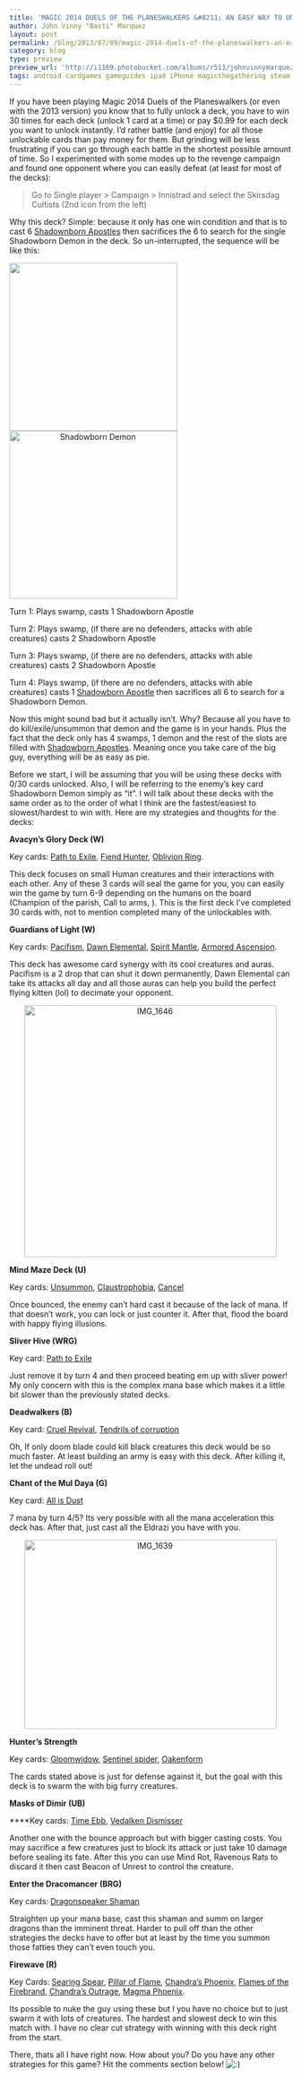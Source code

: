 ```yaml
---
title: 'MAGIC 2014 DUELS OF THE PLANESWALKERS &#8211; AN EASY WAY TO UNLOCK CARDS'
author: John Vinny "Basti" Marquez
layout: post
permalink: /blog/2013/07/09/magic-2014-duels-of-the-planeswalkers-an-easy-way-to-unlock-cards/
category: blog
type: preview
preview_url: 'http://i1169.photobucket.com/albums/r511/johnvinnymarquez/cultist_zps076b242e.jpg'
tags: android cardgames gameguides ipad iPhone magicthegathering steam videogames
---
```

If you have been playing Magic 2014 Duels of the Planeswalkers (or even with the 2013 version) you know that to fully unlock a deck, you have to win 30 times for each deck (unlock 1 card at a time) or pay $0.99 for each deck you want to unlock instantly. I&#8217;d rather battle (and enjoy) for all those unlockable cards than pay money for them. But grinding will be less frustrating if you can go through each battle in the shortest possible amount of time. So I experimented with some modes up to the revenge campaign and found one opponent where you can easily defeat (at least for most of the decks):

> Go to Single player > Campaign > Innistrad and select the Skirsdag Cultists (2nd icon from the left)

Why this deck? Simple: because it only has one win condition and that is to cast 6 <a href="http://www.magicspoiler.com/mtg-spoiler/shadowborn-apostle/" target="_blank">Shadownborn Apostles</a> then sacrifices the 6 to search for the single Shadowborn Demon in the deck. So un-interrupted, the sequence will be like this:

<p style="display: inline; text-align: center;">
  <a href="http://www.magicspoiler.com/mtg-spoiler/shadowborn-apostle/"><img alt="" src="http://www.magicspoiler.com/wp-content/uploads/2013/03/Shadowborn-Apostle-M14-Visual-Spoiler.jpg" height="300" /></a><a href="http://www.magicspoiler.com/mtg-spoiler/shadowborn-demon/"><img alt="Shadowborn Demon" src="http://www.magicspoiler.com/wp-content/uploads/2013/03/Shadowborn-Demon-M14-Visual-Spoiler.jpg" height="300" /></a>
</p>

Turn 1: Plays swamp, casts 1 Shadowborn Apostle

Turn 2: Plays swamp, (if there are no defenders, attacks with able creatures) casts 2 Shadowborn Apostle

Turn 3: Plays swamp, (if there are no defenders, attacks with able creatures) casts 2 Shadowborn Apostle

Turn 4: Plays swamp, (if there are no defenders, attacks with able creatures) casts 1 <a href="http://www.magicspoiler.com/mtg-spoiler/shadowborn-apostle/" target="_blank">Shadowborn Apostle</a> then sacrifices all 6 to search for a Shadowborn Demon.

Now this might sound bad but it actually isn&#8217;t. Why? Because all you have to do kill/exile/unsummon that demon and the game is in your hands. Plus the fact that the deck only has 4 swamps, 1 demon and the rest of the slots are filled with <a href="http://www.magicspoiler.com/mtg-spoiler/shadowborn-apostle/" target="_blank">Shadowborn Apostles</a>. Meaning once you take care of the big guy, everything will be as easy as pie.

Before we start, I will be assuming that you will be using these decks with 0/30 cards unlocked. Also, I will be referring to the enemy&#8217;s key card Shadowborn Demon simply as &#8220;it&#8221;. I will talk about these decks with the same order as to the order of what I think are the fastest/easiest to slowest/hardest to win with. Here are my strategies and thoughts for the decks:

**Avacyn&#8217;s Glory Deck (W)**

Key cards: <a href="http://gatherer.wizards.com/Pages/Card/Details.aspx?multiverseid=370408" target="_blank">Path to Exile</a>, <a href="http://gatherer.wizards.com/Pages/Card/Details.aspx?multiverseid=368496" target="_blank">Fiend Hunter</a>, <a href="http://gatherer.wizards.com/Pages/Card/Details.aspx?multiverseid=259711" target="_blank">Oblivion Ring</a>.

This deck focuses on small Human creatures and their interactions with each other. Any of these 3 cards will seal the game for you, you can easily win the game by turn 6-9 depending on the humans on the board (Champion of the parish, Call to arms, ). This is the first deck I&#8217;ve completed 30 cards with, not to mention completed many of the unlockables with.

**Guardians of Light (W)**

Key cards: <a href="http://gatherer.wizards.com/Pages/Card/Details.aspx?multiverseid=259712" target="_blank">Pacifism</a>, <a href="http://gatherer.wizards.com/Pages/Card/Details.aspx?multiverseid=44311" target="_blank">Dawn Elemental</a>, <a href="http://gatherer.wizards.com/Pages/Card/Details.aspx?multiverseid=275265" target="_blank">Spirit Mantle</a>, <a href="http://gatherer.wizards.com/Pages/Card/Details.aspx?multiverseid=204997" target="_blank">Armored Ascension</a>.

This deck has awesome card synergy with its cool creatures and auras. Pacifism is a 2 drop that can shut it down permanently, Dawn Elemental can take its attacks all day and all those auras can help you build the perfect flying kitten (lol) to decimate your opponent.

<p style="text-align: center;">
  <a href="http://johnvinnymarquez.net/wp-content/uploads/2013/07/IMG_1646.png"><img class="aligncenter  wp-image-826" alt="IMG_1646" src="http://johnvinnymarquez.net/wp-content/uploads/2013/07/IMG_1646-1024x768.png" width="450" /></a>
</p>

**Mind Maze Deck (U)**

Key cards: <a href="http://gatherer.wizards.com/Pages/Card/Details.aspx?multiverseid=204997" target="_blank">Unsummon</a>, <a href="http://gatherer.wizards.com/Pages/Card/Details.aspx?multiverseid=235601" target="_blank">Claustrophobia</a>, <a href="http://gatherer.wizards.com/Pages/Card/Details.aspx?multiverseid=265403" target="_blank">Cancel</a>

Once bounced, the enemy can&#8217;t hard cast it because of the lack of mana. If that doesn&#8217;t work, you can lock or just counter it. After that, flood the board with happy flying illusions.

**Sliver Hive (WRG)**

Key card: <a href="http://gatherer.wizards.com/Pages/Card/Details.aspx?multiverseid=370408" target="_blank">Path to Exile</a>

Just remove it by turn 4 and then proceed beating em up with sliver power! My only concern with this is the complex mana base which makes it a little bit slower than the previously stated decks.

**Deadwalkers (B)**

Key card: <a href="http://gatherer.wizards.com/Pages/Card/Details.aspx?multiverseid=205367" target="_blank">Cruel Revival</a>, <a href="http://gatherer.wizards.com/Pages/Card/Details.aspx?multiverseid=210139" target="_blank">Tendrils of corruption</a>

Oh, If only doom blade could kill black creatures this deck would be so much faster. At least building an army is easy with this deck. After killing it, let the undead roll out!

**Chant of the Mul Daya (G)**

Key card: <a href="http://gatherer.wizards.com/Pages/Card/Details.aspx?multiverseid=193658" target="_blank">All is Dust</a>

7 mana by turn 4/5? Its very possible with all the mana acceleration this deck has. After that, just cast all the Eldrazi you have with you.

<p style="text-align: center;">
  <a href="http://johnvinnymarquez.net/wp-content/uploads/2013/07/IMG_1639.png"><img class="aligncenter  wp-image-826" alt="IMG_1639" src="http://johnvinnymarquez.net/wp-content/uploads/2013/07/IMG_1639-1024x768.png" width="450" height="338" /></a>
</p>

**Hunter&#8217;s Strength**

Key cards: <a href="http://gatherer.wizards.com/Pages/Card/Details.aspx?multiverseid=278254" target="_blank">Gloomwidow</a>, <a href="http://gatherer.wizards.com/Pages/Card/Details.aspx?multiverseid=249681" target="_blank">Sentinel spider</a>, <a href="http://gatherer.wizards.com/pages/card/Details.aspx?multiverseid=189922" target="_blank">Oakenform</a>

The cards stated above is just for defense against it, but the goal with this deck is to swarm the with big furry creatures.

**Masks of Dimir (UB)**

****Key cards: <a href="http://gatherer.wizards.com/Pages/Card/Details.aspx?multiverseid=84507" target="_blank">Time Ebb</a>, <a href="http://gatherer.wizards.com/Pages/Card/Details.aspx?multiverseid=370550" target="_blank">Vedalken Dismisser</a>

Another one with the bounce approach but with bigger casting costs. You may sacrifice a few creatures just to block its attack or just take 10 damage before sealing its fate. After this you can use Mind Rot, Ravenous Rats to discard it then cast Beacon of Unrest to control the creature.

**Enter the Dracomancer (BRG)**

Key cards: <a href="http://gatherer.wizards.com/Pages/Card/Details.aspx?multiverseid=243471" target="_blank">Dragonspeaker Shaman</a>

Straighten up your mana base, cast this shaman and summ on larger dragons than the imminent threat. Harder to pull off than the other strategies the decks have to offer but at least by the time you summon those fatties they can&#8217;t even touch you.

**Firewave (R)**

Key Cards: <a href="http://gatherer.wizards.com/Pages/Card/Details.aspx?multiverseid=249684" target="_blank">Searing Spear</a>, <a href="http://gatherer.wizards.com/Pages/Card/Details.aspx?multiverseid=240013" target="_blank">Pillar of Flame</a>, <a href="http://gatherer.wizards.com/Pages/Card/Details.aspx?multiverseid=220298" target="_blank">Chandra&#8217;s Phoenix</a>, <a href="http://gatherer.wizards.com/Pages/Card/Details.aspx?multiverseid=259219" target="_blank">Flames of the Firebrand</a>, <a href="http://gatherer.wizards.com/Pages/Card/Details.aspx?multiverseid=226585" target="_blank">Chandra&#8217;s Outrage</a>, <a href="http://gatherer.wizards.com/Pages/Card/Details.aspx?multiverseid=208003" target="_blank">Magma Phoenix</a>.

Its possible to nuke the guy using these but I you have no choice but to just swarm it with lots of creatures. The hardest and slowest deck to win this match with. I have no clear cut strategy with winning with this deck right from the start.

There, thats all I have right now. How about you? Do you have any other strategies for this game? Hit the comments section below! <img src="http://johnvinnymarquez.net/wp-includes/images/smilies/icon_smile.gif" alt=":)" class="wp-smiley" />